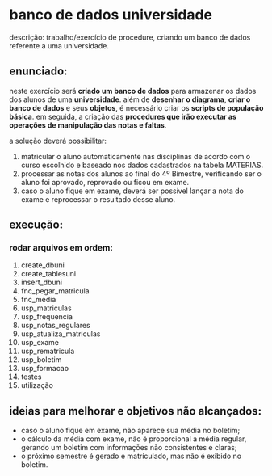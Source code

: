# banco de dados universidade
descrição: trabalho/exercício de procedure, criando um banco de dados referente a uma universidade.
## enunciado:
neste exercício será **criado um banco de dados** para armazenar os dados dos alunos de uma **universidade**. além de **desenhar o diagrama**, **criar o banco de dados** e seus **objetos**, é necessário criar os **scripts de população básica**. em seguida, a criação das **procedures que irão executar as operações de manipulação das notas e faltas**.

a solução deverá possibilitar:

1. matricular o aluno automaticamente nas disciplinas de acordo com o curso escolhido e baseado nos dados cadastrados na tabela MATERIAS.
2. processar as notas dos alunos ao final do 4º Bimestre, verificando ser o aluno foi aprovado, reprovado ou ficou em exame.
3. caso o aluno fique em exame, deverá ser possível lançar a nota do exame e reprocessar o resultado desse aluno.

## execução:

### rodar arquivos em ordem:
01. create_dbuni
02. create_tablesuni
03. insert_dbuni
04. fnc_pegar_matricula
05. fnc_media
06. usp_matriculas
07. usp_frequencia
08. usp_notas_regulares
09. usp_atualiza_matriculas
10. usp_exame
11. usp_rematricula
12. usp_boletim
13. usp_formacao
14. testes
15. utilização

## ideias para melhorar e objetivos não alcançados:

- caso o aluno fique em exame, não aparece sua média no boletim;
- o cálculo da média com exame, não é proporcional a média regular, gerando um boletim com informações não consistentes e claras;
- o próximo semestre é gerado e matrículado, mas não é exibido no boletim.
